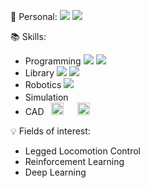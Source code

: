 :raising_hand: Personal:
<a href="mailto:chlgns202@korea.ac.kr" target="_blank"><img src="https://img.shields.io/badge/Gmail-EA4335?style=flat-square&logo=Gmail&logoColor=white"/></a>
<a href="https://rightful-jodhpur-42d.notion.site/TRo202-c14628292c50479e985e9e604f387496" target="_blank"><img src="https://img.shields.io/badge/Notion-000000?style=flat-square&logo=Notion&logoColor=white"/></a>



:books: Skills: 
- Programming <img src="https://img.shields.io/badge/Python-3776AB?style=flat&logo=Python&logoColor=white"> <img src="https://img.shields.io/badge/C++-00599C?style=flat&logo=C++&logoColor=white">
- Library <img src="https://img.shields.io/badge/TensorFlow-FF6F00?style=flat&logo=TensorFlow&logoColor=white"> <img src="https://img.shields.io/badge/Keras-D00000?style=flat&logo=Keras&logoColor=white">
- Robotics <img src="https://img.shields.io/badge/ROS2-22314E?style=flat&logo=ROS&logoColor=white"> 
- Simulation 
    <code>
    	<img height="17" 
        src="https://gazebosim.org/assets/icon/android-icon-192x192.png" 
        style="max-width: 100%;">
     </code>&nbsp;
    <code>
    	<img height="12" 
        src="https://moveit.ros.org/assets/logo/moveit_logo-white.png" 
        style="max-width: 50%;">
     </code>    
- CAD 
    <code>
    	<img height="20" 
        src="https://www.nicepng.com/png/detail/935-9356546_autodesk-fusion-360-logo-nt-number.png" 
        style="max-width: 100%;">
     </code>&nbsp;
    <code>
    	<img height="20" 
        src="https://getlogovector.com/wp-content/uploads/2020/03/creo-3d-cad-software-logo-vector.png" 
        style="max-width: 100%;">
     </code> 
  
  



:bulb: Fields of interest:
- Legged Locomotion Control
- Reinforcement Learning
- Deep Learning



